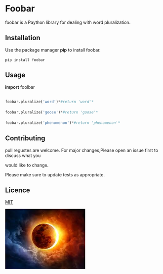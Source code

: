 # Foobar

foobar is a Paython library for dealing with word pluralization.

## Installation

Use the package manager **pip** to install foobar.

`pip install foobar`

## Usage

**import** foolbar

```  python

foobar.pluralize('word')*#return 'word'*

foobar.pluralize('goose')*#return 'goose'*

foobar.pluralize('phenomenon')*#return 'phenomenon'*

```
## Contributing

pull regustes are welcome. For major changes,Please open an issue first to discuss what you

would like to change.




Please make sure to update tests as appropriate.

## Licence

[MIT](https://www.google.com/search?q=images&sxsrf=ALeKk00H8Jmcgp_W2LeaySRapni4tBiTuQ:1604410947408&source=lnms&tbm=isch&sa=X&ved=2ahUKEwjL5N_EwObsAhXsTxUIHdqKAX0Q_AUoAXoECA4QAw&biw=1242&bih=516#imgrc=pTd2OIa33-6LVM)

![img](https://github.com/toka-pixel/lab/blob/main/imgs/download.jpg)
